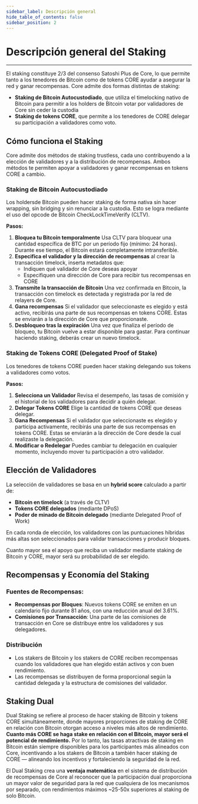 ```yaml
---
sidebar_label: Descripción general
hide_table_of_contents: false
sidebar_position: 2
---
```


# Descripción general del Staking

---

El staking constituye 2/3 del consenso Satoshi Plus de Core, lo que permite tanto a los tenedores de Bitcoin como de tokens CORE ayudar a asegurar la red y ganar recompensas. Core admite dos formas distintas de staking:

- **Staking de Bitcoin Autocustodiado**, que utiliza el timelocking nativo de Bitcoin para permitir a los holders de Bitcoin votar por validadores de Core sin ceder la custodia
- **Staking de tokens CORE**, que permite a los tenedores de CORE delegar su participación a validadores como voto.

## Cómo funciona el Staking

Core admite dos métodos de staking trustless, cada uno contribuyendo a la elección de validadores y a la distribución de recompensas. Ambos métodos te permiten apoyar a validadores y ganar recompensas en tokens CORE a cambio.

### Staking de Bitcoin Autocustodiado

Los holdersde Bitcoin pueden hacer staking de forma nativa sin hacer wrapping, sin bridging y sin renunciar a la custodia. Esto se logra mediante el uso del opcode de Bitcoin CheckLockTimeVerify (CLTV).

**Pasos:**

1. **Bloquea tu Bitcoin temporalmente**
   Usa CLTV para bloquear una cantidad específica de BTC por un período fijo (mínimo: 24 horas). Durante ese tiempo, el Bitcoin estará completamente intransferible.
2. **Especifica el validador y la dirección de recompensas** al crear la transacción timelock, inserta metadatos que:
   - Indiquen qué validador de Core deseas apoyar
   - Especifiquen una dirección de Core para recibir tus recompensas en CORE
3. **Transmite la transacción de Bitcoin** Una vez confirmada en Bitcoin, la transacción con timelock es detectada y registrada por la red de relayers de Core.
4. **Gana recompensas** Si el validador que seleccionaste es elegido y está activo, recibirás una parte de sus recompensas en tokens CORE. Estas se enviarán a la dirección de Core que proporcionaste.
5. **Desbloqueo tras la expiración** Una vez que finaliza el período de bloqueo, tu Bitcoin vuelve a estar disponible para gastar. Para continuar haciendo staking, deberás crear un nuevo timelock.

### Staking de Tokens CORE (Delegated Proof of Stake)

Los tenedores de tokens CORE pueden hacer staking delegando sus tokens a validadores como votos.

**Pasos:**

1. **Selecciona un Validador** Revisa el desempeño, las tasas de comisión y el historial de los validadores para decidir a quién delegar.
2. **Delegar Tokens CORE** Elige la cantidad de tokens CORE que deseas delegar.
3. **Gana Recompensas** Si el validador que seleccionaste es elegido y participa activamente, recibirás una parte de sus recompensas en tokens CORE. Estas se enviarán a la dirección de Core desde la cual realizaste la delegación.
4. **Modificar o Redelegar** Puedes cambiar tu delegación en cualquier momento, incluyendo mover tu participación a otro validador.

## Elección de Validadores

La selección de validadores se basa en un **hybrid score** calculado a partir de:

- **Bitcoin en timelock** (a través de CLTV)
- **Tokens CORE delegados** (mediante DPoS)
- **Poder de minado de Bitcoin delegado** (mediante Delegated Proof of Work)

En cada ronda de elección, los validadores con las puntuaciones híbridas más altas son seleccionados para validar transacciones y producir bloques.

Cuanto mayor sea el apoyo que reciba un validador mediante staking de Bitcoin y CORE, mayor será su probabilidad de ser elegido.

## Recompensas y Economía del Staking

### Fuentes de Recompensas:

- **Recompensas por Bloques**: Nuevos tokens CORE se emiten en un calendario fijo durante 81 años, con una reducción anual del 3.61%.
- **Comisiones por Transacción**: Una parte de las comisiones de transacción en Core se distribuye entre los validadores y sus delegadores.

### Distribución

- Los stakers de Bitcoin y los stakers de CORE reciben recompensas cuando los validadores que han elegido están activos y con buen rendimiento.
- Las recompensas se distribuyen de forma proporcional según la cantidad delegada y la estructura de comisiones del validador.

## Staking Dual

Dual Staking se refiere al proceso de hacer staking de Bitcoin y tokens CORE simultáneamente, donde mayores proporciones de staking de CORE en relación con Bitcoin otorgan acceso a niveles más altos de rendimiento. **Cuanto más CORE se haga stake en relación con el Bitcoin, mayor será el potencial de rendimiento.** Por lo tanto, las tasas atractivas de staking en Bitcoin están siempre disponibles para los participantes más alineados con Core, incentivando a los stakers de Bitcoin a también hacer staking de CORE — alineando los incentivos y fortaleciendo la seguridad de la red.

El Dual Staking crea una **ventaja matemática** en el sistema de distribución de recompensas de Core al reconocer que la participación dual proporciona un mayor valor de seguridad para la red que cualquiera de los mecanismos por separado, con rendimientos máximos ~25-50x superiores al staking de solo Bitcoin.
